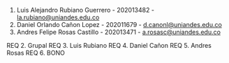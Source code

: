 1. Luis Alejandro Rubiano Guerrero - 202013482 - la.rubiano@uniandes.edu.co
2. Daniel Orlando Cañon Lopez - 202011679 - d.canonl@uniandes.edu.co
3. Andres Felipe Rosas Castillo - 202013471 - a.rosasc@uniandes.edu.co

REQ 2. Grupal
REQ 3. Luis Rubiano
REQ 4. Daniel Cañon
REQ 5. Andres Rosas
REQ 6. BONO
